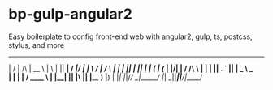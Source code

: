 # bp-gulp-angular2
Easy boilerplate to config front-end web with angular2, gulp, ts, postcss, stylus, and more

  __  __            _____   _   _  ______   _____  _____
 |  \/  |    /\    |  __ \ | \ | ||  ____| / ____|/ ____|
 | \  / |   /  \   | |  | ||  \| || |__   | (___ | (___
 | |\/| |  / /\ \  | |  | || . ` ||  __|   \___ \ \___ \
 | |  | | / ____ \ | |__| || |\  || |____  ____) |____) |
 |_|  |_|/_/    \_\|_____/ |_| \_||______||_____/|_____/


